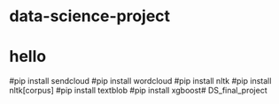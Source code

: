 # data-science-project
# hello
#pip install sendcloud
#pip install wordcloud
#pip install nltk
#pip install nltk[corpus]
#pip install textblob
#pip install xgboost# DS_final_project

